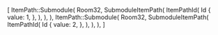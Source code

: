[
    ItemPath::Submodule(
        Room32,
        SubmoduleItemPath(
            ItemPathId(
                Id {
                    value: 1,
                },
            ),
        ),
    ),
    ItemPath::Submodule(
        Room32,
        SubmoduleItemPath(
            ItemPathId(
                Id {
                    value: 2,
                },
            ),
        ),
    ),
]